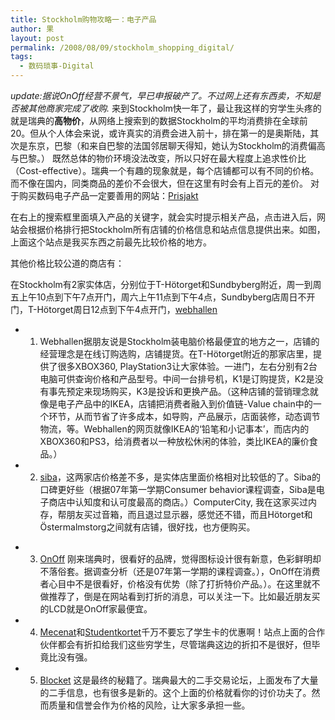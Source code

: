 ```yaml
---
title: Stockholm购物攻略一：电子产品
author: 果
layout: post
permalink: /2008/08/09/stockholm_shopping_digital/
tags:
  - 数码琐事-Digital
---
```

*update:据说OnOff经营不景气，早已申报破产了。不过网上还有东西卖，不知是否被其他商家完成了收购.*
来到Stockholm快一年了，最让我这样的穷学生头疼的就是瑞典的**高物价**，从网络上搜索到的数据Stockholm的平均消费排在全球前20。但从个人体会来说，或许真实的消费会进入前十，排在第一的是奥斯陆，其次是东京，巴黎（和来自巴黎的法国邻居聊天得知，她认为Stockholm的消费偏高与巴黎。）
既然总体的物价环境没法改变，所以只好在最大程度上追求性价比（Cost-effective）。瑞典一个有趣的现象就是，每个店铺都可以有不同的价格。而不像在国内，同类商品的差价不会很大，但在这里有时会有上百元的差价。
对于购买数码电子产品一定要善用的网站：[Prisjakt](http://prisjakt.nu/)

在右上的搜索框里面填入产品的关键字，就会实时提示相关产品，点击进入后，网站会根据价格排行把Stockholm所有店铺的价格信息和站点信息提供出来。如图，上面这个站点是我买东西之前最先比较价格的地方。

其他价格比较公道的商店有：

在Stockholm有2家实体店，分别位于T-Hötorget和Sundbyberg附近，周一到周五上午10点到下午7点开门，周六上午11点到下午4点，Sundbyberg店周日不开门，T-Hötorget周日12点到下午4点开门，[webhallen](http://www.webhallen.com)

- 1. Webhallen据朋友说是Stockholm装电脑价格最便宜的地方之一，店铺的经营理念是在线订购选购，店铺提货。在T-Hötorget附近的那家店里，提供了很多XBOX360, PlayStation3让大家体验。一进门，左右分别有2台电脑可供查询价格和产品型号。中间一台排号机，K1是订购提货，K2是没有事先预定来现场购买，K3是投诉和更换产品。（这种店铺的营销理念就像是电子产品中的IKEA，店铺把消费者融入到价值链-Value chain中的一个环节，从而节省了许多成本，如导购，产品展示，店面装修，动态调节物流，等。Webhallen的网页就像IKEA的‘铅笔和小记事本’，而店内的XBOX360和PS3，给消费者以一种放松休闲的体验，类比IKEA的廉价食品。）

- 2. [siba](http://www.siba.se/)，这两家店价格差不多，是实体店里面价格相对比较低的了。Siba的口碑更好些（根据07年第一学期Consumer behavior课程调查，Siba是电子商店中认知度和认可度最高的商店。）ComputerCity, 我在这家买过内存，帮朋友买过音箱，而且退过显示器，感觉还不错，而且Hötorget和Östermalmstorg之间就有店铺，很好找，也方便购买。</p>

- 3. [OnOff](http://www.onoff.com/) 刚来瑞典时，很看好的品牌，觉得图标设计很有新意，色彩鲜明却不落俗套。据调查分析（还是07年第一学期的课程调查。），OnOff在消费者心目中不是很看好，价格没有优势（除了打折特价产品。）。在这里就不做推荐了，倒是在网站看到打折的消息，可以关注一下。比如最近朋友买的LCD就是OnOff家最便宜。

- 4. [Mecenat](http://www.mecenat.se/)和[Studentkortet](http://www.studentkortet.se/)千万不要忘了学生卡的优惠啊！站点上面的合作伙伴都会有折扣给我们这些穷学生，尽管瑞典这边的折扣不是很好，但毕竟比没有强。

- 5. [Blocket](http://www.blocket.se/) 这是最终的秘籍了。瑞典最大的二手交易论坛，上面发布了大量的二手信息，也有很多是新的。这个上面的价格就看你的讨价功夫了。然而质量和信誉会作为价格的风险，让大家多承担一些。